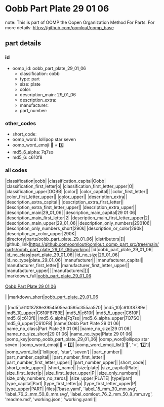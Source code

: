 # Oobb Part Plate 29 01 06  

note: This is part of OOMP the Oopen Organization Method For Parts. For more details: https://github.com/oomlout/oomp_base

##  part details





### id
* oomp_id: oobb_part_plate_29_01_06
  * classification: oobb
  * type: part
  * size: plate
  * color: 
  * description_main: 29_01_06
  * description_extra: 
  * manufacturer: 
  * part_number: 

### other_codes
* short_code: 
* oomp_word: lollipop star seven
* oomp_word_emoji :lollipop: :star: :seven:
* md5_6_alpha: 7q7so
* md5_6: c610f8

### all codes 
|classification|oobb|
|classification_capital|Oobb|
|classification_first_letter|o|
|classification_first_letter_upper|O|
|classification_upper|OOBB|
|color||
|color_capital||
|color_first_letter||
|color_first_letter_upper||
|color_upper||
|description_extra||
|description_extra_capital||
|description_extra_first_letter||
|description_extra_first_letter_upper||
|description_extra_upper||
|description_main|29_01_06|
|description_main_capital|29 01 06|
|description_main_first_letter|2|
|description_main_first_letter_upper|2|
|description_main_upper|29_01_06|
|description_only_numbers|290106|
|description_only_numbers_short|290k|
|description_or_color|290k|
|description_or_color_upper|290K|
|directory|parts/oobb_part_plate_29_01_06|
|distributors|[]|
|github_link|https://github.com/oomlout/oomlout_oomp_part_src/tree/main/parts/oobb_part_plate_29_01_06/working|
|id|oobb_part_plate_29_01_06|
|id_no_class|part_plate_29_01_06|
|id_no_size|29_01_06|
|id_no_type|plate_29_01_06|
|manufacturer||
|manufacturer_capital||
|manufacturer_first_letter||
|manufacturer_first_letter_upper||
|manufacturer_upper||
|manufacturers|[]|
|markdown_full|[oobb_part_plate_29_01_06](https://github.com/oomlout/oomlout_oomp_part_src/tree/main/parts/oobb_part_plate_29_01_06/working)<br>[](https://github.com/oomlout/oomlout_oomp_part_src/tree/main/parts/oobb_part_plate_29_01_06/working)<br>[Oobb Part Plate 29 01 06](https://github.com/oomlout/oomlout_oomp_part_src/tree/main/parts/oobb_part_plate_29_01_06/working)<br><br>|
|markdown_short|[oobb_part_plate_29_01_06](https://github.com/oomlout/oomlout_oomp_part_src/tree/main/parts/oobb_part_plate_29_01_06/working)<br><br>|
|md5|c610f8789e3954505ead595c355aa570|
|md5_10|c610f8789e|
|md5_10_upper|C610F8789E|
|md5_5|c610f|
|md5_5_upper|C610F|
|md5_6|c610f8|
|md5_6_alpha|7q7so|
|md5_6_alpha_upper|7Q7SO|
|md5_6_upper|C610F8|
|name|Oobb Part Plate 29 01 06|
|name_no_class|Part Plate 29 01 06|
|name_no_size|29 01 06|
|name_no_size_short|29 01 06|
|name_no_type|Plate 29 01 06|
|oomp_key|oomp_oobb_part_plate_29_01_06|
|oomp_word|lollipop star seven|
|oomp_word_emoji|:lollipop: :star: :seven:|
|oomp_word_emoji_list|[':lollipop:', ':star:', ':seven:']|
|oomp_word_list|['lollipop', 'star', 'seven']|
|part_number||
|part_number_capital||
|part_number_first_letter||
|part_number_first_letter_upper||
|part_number_upper||
|short_code||
|short_code_upper||
|short_name||
|size|plate|
|size_capital|Plate|
|size_first_letter|p|
|size_first_letter_upper|P|
|size_only_numbers||
|size_only_numbers_no_zeros||
|size_upper|PLATE|
|type|part|
|type_capital|Part|
|type_first_letter|p|
|type_first_letter_upper|P|
|type_upper|PART|
|files|['base.yaml', 'label_15_mm_30_mm.svg', 'label_76_2_mm_50_8_mm.svg', 'label_oomlout_76_2_mm_50_8_mm.svg', 'readme.md', 'working.json', 'working.yaml']|
